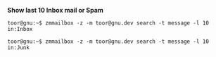 **Show last 10 Inbox mail or Spam**

```
toor@gnu:~$ zmmailbox -z -m toor@gnu.dev search -t message -l 10 in:Inbox
```

```
toor@gnu:~$ zmmailbox -z -m toor@gnu.dev search -t message -l 10 in:Junk
```